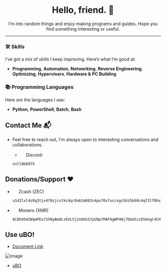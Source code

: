 <h1 align="center">Hello, friend. 👋</h1>

<p align="center">
  I’m into random things and enjoy making programs and guides. Hope you find something interesting or useful.
</p>

---

### 🛠️ Skills
I’ve got a mix of skills I keep improving. Here’s what I’m good at:

- **Programming**, **Automation**, **Networking**, **Reverse Engineering**, **Optimizing**, **Hypervisors**, **Hardware & PC Building**

### 📚 Programming Languages
Here are the languages I use:

- **Python**, **PowerShell**, **Batch**, **Bash**

## Contact Me 📬
  * Feel free to reach out, I'm always open to interesting conversations and collaborations.

    * <img src="https://external-content.duckduckgo.com/ip3/discord.com.ico" width="16" height="16">  Discord:
    ```
    null068975
    ```

## Donations/Support ❤️
  * <img src="https://external-content.duckduckgo.com/ip3/z.cash.ico" width="16" height="16">  Zcash (ZEC)
    ```
    u142lxl4z0q3tjv470zjcxtkc4qr8a62m083n4px70x7uccxgs56z5k60c4qf3lf0hxm67e0emyqzaafcnqv8afyjr2jj2vppl8qtf4f8wljxqwumn3eswcxc99e8mzsfclh4a76wtwylvhys2sqqqjaq37puj64zkp5l2zhhytnrn98v3wjdkegjwzd697s8vtxw5se20x3rzux9tev3
    ```
  * <img src="https://external-content.duckduckgo.com/ip3/www.getmonero.org.ico" width="16" height="16">  Monero (XMR)
    ```
    8C86X64ZWqmPEx72hNyBm8Ls6VL5j2nUH1G7pU9p7MAF9gWP4Nj7bbm5zz8SHngC4CHArmKY4BdVnKcoDH6dT8mw7kL2u9S
    ```

## Use uBO!
- [Document Link](https://www.ic3.gov/Media/Y2022/PSA221221)

![image](https://github.com/Scrut1ny/Scrut1ny/assets/53458032/508e97fa-7470-40fb-a335-a7e0a69c6b4a)

- [uBO](https://ublockorigin.com/)
